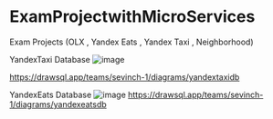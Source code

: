 # ExamProjectwithMicroServices
Exam Projects (OLX , Yandex Eats , Yandex Taxi , Neighborhood)


YandexTaxi Database
![image](https://github.com/Kohinur0124/ExamProjectwithMicroServices/assets/118399896/ef4a6a72-39b4-45d1-b73d-2e5b84164804)

https://drawsql.app/teams/sevinch-1/diagrams/yandextaxidb

YandexEats Database
![image](https://github.com/Kohinur0124/ExamProjectwithMicroServices/assets/118399896/610d1dbf-ae5e-48bd-a982-a165f18fd7ce)
https://drawsql.app/teams/sevinch-1/diagrams/yandexeatsdb
